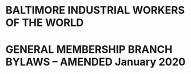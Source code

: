 # BALTIMORE INDUSTRIAL WORKERS OF THE WORLD
# GENERAL MEMBERSHIP BRANCH BYLAWS – AMENDED January 2020
